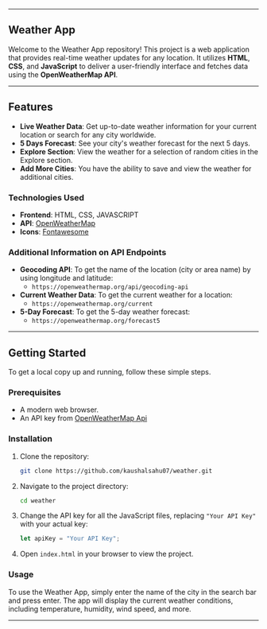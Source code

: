 -----

## Weather App

Welcome to the Weather App repository\! This project is a web application that provides real-time weather updates for any location. It utilizes **HTML**, **CSS**, and **JavaScript** to deliver a user-friendly interface and fetches data using the **OpenWeatherMap API**.

-----

## Features

  - **Live Weather Data**: Get up-to-date weather information for your current location or search for any city worldwide.
  - **5 Days Forecast**: See your city's weather forecast for the next 5 days.
  - **Explore Section**: View the weather for a selection of random cities in the Explore section.
  - **Add More Cities**: You have the ability to save and view the weather for additional cities.

### Technologies Used

  - **Frontend**: HTML, CSS, JAVASCRIPT
  - **API**: [OpenWeatherMap](https://openweathermap.org/)
  - **Icons**: [Fontawesome](https://fontawesome.com/)

### Additional Information on API Endpoints

  - **Geocoding API**: To get the name of the location (city or area name) by using longitude and latitude:
      - `https://openweathermap.org/api/geocoding-api`
  - **Current Weather Data**: To get the current weather for a location:
      - `https://openweathermap.org/current`
  - **5-Day Forecast**: To get the 5-day weather forecast:
      - `https://openweathermap.org/forecast5`

-----

## Getting Started

To get a local copy up and running, follow these simple steps.

### Prerequisites

  - A modern web browser.
  - An API key from [OpenWeatherMap Api](https://home.openweathermap.org/api_keys)

### Installation

1.  Clone the repository:
    ```sh
    git clone https://github.com/kaushalsahu07/weather.git
    ```
2.  Navigate to the project directory:
    ```sh
    cd weather
    ```
3.  Change the API key for all the JavaScript files, replacing `"Your API Key"` with your actual key:
    ```javascript
    let apiKey = "Your API Key";
    ```
4.  Open `index.html` in your browser to view the project.

### Usage

To use the Weather App, simply enter the name of the city in the search bar and press enter. The app will display the current weather conditions, including temperature, humidity, wind speed, and more.

-----
